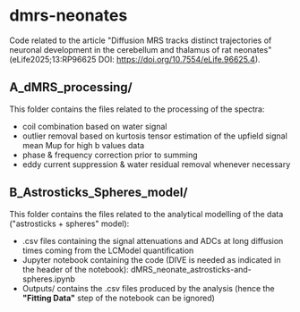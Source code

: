 # dmrs-neonates

Code related to the article "Diffusion MRS tracks distinct trajectories of neuronal development in the cerebellum and thalamus of rat neonates" (eLife2025;13:RP96625 DOI: https://doi.org/10.7554/eLife.96625.4).

## A_dMRS_processing/

This folder contains the files related to the processing of the spectra: 
- coil combination based on water signal
- outlier removal based on kurtosis tensor estimation of the upfield signal mean Mup for high b values data
- phase & frequency correction prior to summing
- eddy current suppression & water residual removal whenever necessary


## B_Astrosticks_Spheres_model/

This folder contains the files related to the analytical modelling of the data ("astrosticks + spheres" model):
- .csv files containing the signal attenuations and ADCs at long diffusion times coming from the LCModel quantification
- Jupyter notebook containing the code (DIVE is needed as indicated in the header of the notebook): dMRS_neonate_astrosticks-and-spheres.ipynb
- Outputs/ contains the .csv files produced by the analysis (hence the **"Fitting Data"** step of the notebook can be ignored)


